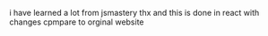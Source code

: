 i have learned a lot from jsmastery thx and this is done in react with changes cpmpare to orginal website
